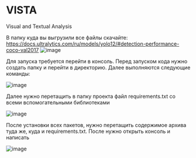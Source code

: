 # VISTA
Visual and Textual Analysis

В папку куда вы выгрузили все файлы скачайте:
https://docs.ultralytics.com/ru/models/yolo12/#detection-performance-coco-val2017
![image](https://github.com/user-attachments/assets/82c85cb0-6680-4260-9d26-3552d3464409)

Для запуска требуется перейти в консоль. Перед запуском кода нужно создать папку и перейти в директорию. Далее выполняются следующие команды: 

![image](https://github.com/user-attachments/assets/1c6bd871-2605-465c-9dd6-40a7593b67ef)

Далее нужно перетащить в папку проекта файл requirements.txt со всеми вспомогательными библиотеками

![image](https://github.com/user-attachments/assets/025d9e4f-1f97-43b3-8313-c5312d5ec090)

После установки всех пакетов, нужно перетащить содержимое архива туда же, куда и requirements.txt. После нужно открыть консоль и написать 

![image](https://github.com/user-attachments/assets/3cbaeace-9875-4134-8807-46affe301bab)

